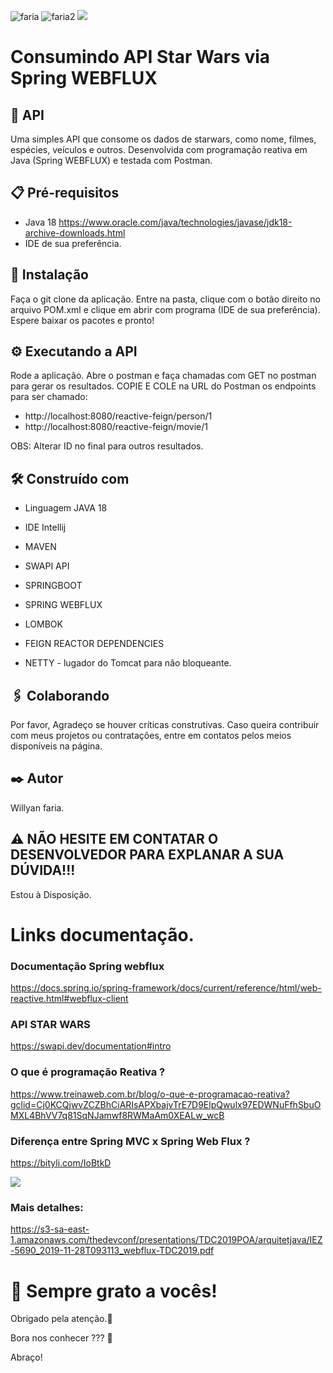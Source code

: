 ![faria](https://img.shields.io/github/issues/Fariawillyan/API-STAR-WARS) ![faria2](https://img.shields.io/github/forks/Fariawillyan/API-STAR-WARS) ![](https://img.shields.io/github/stars/Fariawillyan/API-STAR-WARS)

# Consumindo API Star Wars via Spring WEBFLUX

## 🚀 API

Uma simples API que consome os dados de starwars, como nome, filmes, espécies, veículos e outros.
Desenvolvida com programação reativa em Java (Spring WEBFLUX) e testada com Postman.

## 📋 Pré-requisitos
- Java 18 https://www.oracle.com/java/technologies/javase/jdk18-archive-downloads.html
- IDE de sua preferência.


## 🔧 Instalação

Faça o git clone da aplicação. Entre na pasta, clique com o botão direito no arquivo POM.xml e clique 
em abrir com programa (IDE de sua preferência). Espere baixar os pacotes e pronto!

## ⚙️ Executando a API

Rode a aplicação. Abre o postman e faça chamadas com GET no postman para gerar os resultados.
COPIE E COLE na URL do Postman os endpoints para ser chamado:


- http://localhost:8080/reactive-feign/person/1
- http://localhost:8080/reactive-feign/movie/1

OBS: Alterar ID no final para outros resultados.

## 🛠️ Construído com

- <p>Linguagem JAVA 18</p>
- <p>IDE Intellij</p>
- <p>MAVEN</p>
- <p>SWAPI API</p>
- <p>SPRINGBOOT</p>
- <p>SPRING WEBFLUX</p>
- <p>LOMBOK</p>
- <p>FEIGN REACTOR DEPENDENCIES
- <p>NETTY - lugador do Tomcat para não bloqueante.</p>



## 🖇️ Colaborando

Por favor, Agradeço se houver críticas construtivas. Caso queira contribuir com meus projetos ou contratações, entre em contatos pelos meios disponíveis na página.


## ✒️ Autor

Willyan faria.

## :warning: NÃO HESITE EM CONTATAR O DESENVOLVEDOR PARA EXPLANAR A SUA DÚVIDA!!!
Estou à Disposição.

# Links documentação.

### Documentação Spring webflux
https://docs.spring.io/spring-framework/docs/current/reference/html/web-reactive.html#webflux-client

### API STAR WARS
https://swapi.dev/documentation#intro

### O que é programação Reativa ?
https://www.treinaweb.com.br/blog/o-que-e-programacao-reativa?gclid=Cj0KCQjwvZCZBhCiARIsAPXbajvTrE7D9ElpQwulx97EDWNuFfhSbuOMXL4BhVV7q81SqNJamwf8RWMaAm0XEALw_wcB

### Diferença entre Spring MVC x Spring Web Flux ?
https://bityli.com/IoBtkD

![](https://www.techgeeknext.com/img/webflux/webflux.PNG)

 ### Mais detalhes:
https://s3-sa-east-1.amazonaws.com/thedevconf/presentations/TDC2019POA/arquitetjava/IEZ-5690_2019-11-28T093113_webflux-TDC2019.pdf

# 🎁 Sempre grato a vocês!

<p>Obrigado pela atenção.📢 </p>
<p>Bora nos conhecer ??? 🍺 </p>
<p>Abraço!</p>
